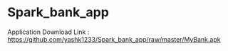 # Spark_bank_app
Application Download Link : https://github.com/yashk1233/Spark_bank_app/raw/master/MyBank.apk
